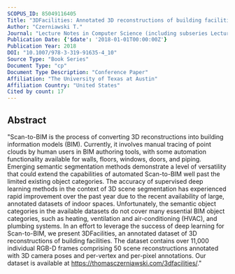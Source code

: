 ```yaml
---
SCOPUS_ID: 85049116405
Title: "3DFacilities: Annotated 3D reconstructions of building facilities"
Author: "Czerniawski T."
Journal: "Lecture Notes in Computer Science (including subseries Lecture Notes in Artificial Intelligence and Lecture Notes in Bioinformatics)"
Publication Date: {'$date': '2018-01-01T00:00:00Z'}
Publication Year: 2018
DOI: "10.1007/978-3-319-91635-4_10"
Source Type: "Book Series"
Document Type: "cp"
Document Type Description: "Conference Paper"
Affiliation: "The University of Texas at Austin"
Affiliation Country: "United States"
Cited by count: 17
---
```


## Abstract
"Scan-to-BIM is the process of converting 3D reconstructions into building information models (BIM). Currently, it involves manual tracing of point clouds by human users in BIM authoring tools, with some automation functionality available for walls, floors, windows, doors, and piping. Emerging semantic segmentation methods demonstrate a level of versatility that could extend the capabilities of automated Scan-to-BIM well past the limited existing object categories. The accuracy of supervised deep learning methods in the context of 3D scene segmentation has experienced rapid improvement over the past year due to the recent availability of large, annotated datasets of indoor spaces. Unfortunately, the semantic object categories in the available datasets do not cover many essential BIM object categories, such as heating, ventilation and air-conditioning (HVAC), and plumbing systems. In an effort to leverage the success of deep learning for Scan-to-BIM, we present 3DFacilities, an annotated dataset of 3D reconstructions of building facilities. The dataset contains over 11,000 individual RGB-D frames comprising 50 scene reconstructions annotated with 3D camera poses and per-vertex and per-pixel annotations. Our dataset is available at https://thomasczerniawski.com/3dfacilities/."
